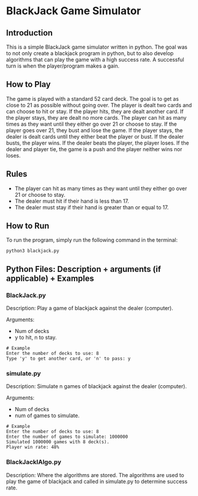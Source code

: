 # BlackJack Game Simulator
## Introduction
This is a simple BlackJack game simulator written in python. The goal was to not only create a blackjack program in python, but to also develop algorithms that can play the game with a high success rate. A successful turn is when the player/program makes a gain. 

## How to Play
The game is played with a standard 52 card deck. The goal is to get as close to 21 as possible without going over. The player is dealt two cards and can choose to hit or stay. If the player hits, they are dealt another card. If the player stays, they are dealt no more cards. The player can hit as many times as they want until they either go over 21 or choose to stay. If the player goes over 21, they bust and lose the game. If the player stays, the dealer is dealt cards until they either beat the player or bust. If the dealer busts, the player wins. If the dealer beats the player, the player loses. If the dealer and player tie, the game is a push and the player neither wins nor loses.

## Rules
- The player can hit as many times as they want until they either go over 21 or choose to stay.
- The dealer must hit if their hand is less than 17.
- The dealer must stay if their hand is greater than or equal to 17.

## How to Run
To run the program, simply run the following command in the terminal:
```
python3 blackjack.py
```

## Python Files: Description + arguments (if applicable) + Examples
### BlackJack.py
Description: Play a game of blackjack against the dealer (computer).

Arguments:
- Num of decks
- y to hit, n to stay.

```
# Example
Enter the number of decks to use: 8
Type 'y' to get another card, or 'n' to pass: y

```

### simulate.py
Description: Simulate n games of blackjack against the dealer (computer).

Arguments:
- Num of decks
- num of games to simulate.

```
# Example
Enter the number of decks to use: 8
Enter the number of games to simulate: 1000000
Simulated 1000000 games with 8 deck(s).
Player win rate: 48%
```

### BlackJacklAlgo.py
Description: Where the algorithms are stored. The algorithms are used to play the game of blackjack and called in simulate.py to determine success rate.